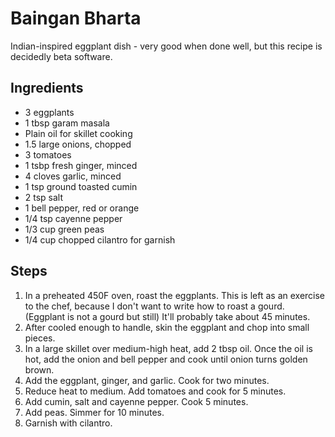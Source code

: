 Baingan Bharta
=======================================
Indian-inspired eggplant dish - very good when done well, but this recipe is decidedly beta software.

Ingredients
-----------
* 3 eggplants
* 1 tbsp garam masala
* Plain oil for skillet cooking
* 1.5 large onions, chopped
* 3 tomatoes
* 1 tsbp fresh ginger, minced
* 4 cloves garlic, minced
* 1 tsp ground toasted cumin
* 2 tsp salt
* 1 bell pepper, red or orange
* 1/4 tsp cayenne pepper
* 1/3 cup green peas
* 1/4 cup chopped cilantro for garnish

Steps
-----
1. In a preheated 450F oven, roast the eggplants. This is left as an exercise to the chef, because I don't want to write how to roast a gourd. (Eggplant is not a gourd but still) It'll probably take about 45 minutes.
2. After cooled enough to handle, skin the eggplant and chop into small pieces.
3. In a large skillet over medium-high heat, add 2 tbsp oil. Once the oil is hot, add the onion and bell pepper and cook until onion turns golden brown.
4. Add the eggplant, ginger, and garlic. Cook for two minutes.
5. Reduce heat to medium. Add tomatoes and cook for 5 minutes.
6. Add cumin, salt and cayenne pepper. Cook 5 minutes.
7. Add peas. Simmer for 10 minutes.
8. Garnish with cilantro.
